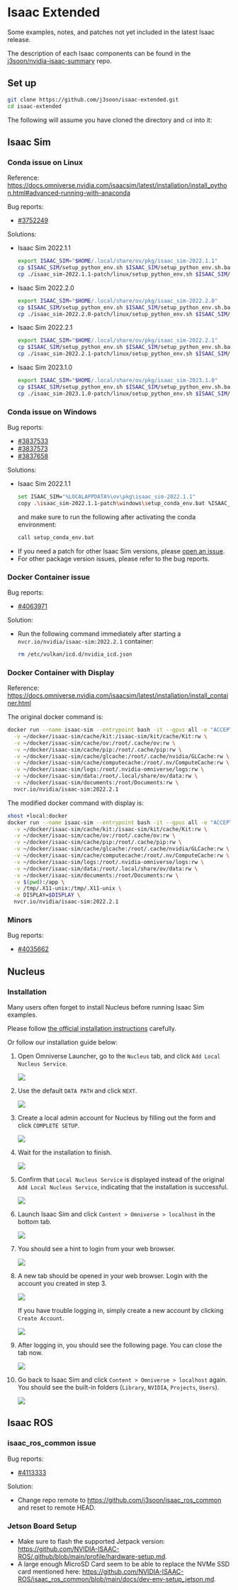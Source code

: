 # Isaac Extended

Some examples, notes, and patches not yet included in the latest Isaac release.

The description of each Isaac components can be found in the [j3soon/nvidia-isaac-summary](https://github.com/j3soon/nvidia-isaac-summary) repo.

## Set up

```sh
git clone https://github.com/j3soon/isaac-extended.git
cd isaac-extended
```

The following will assume you have cloned the directory and `cd` into it:

## Isaac Sim

### Conda issue on Linux

Reference: <https://docs.omniverse.nvidia.com/isaacsim/latest/installation/install_python.html#advanced-running-with-anaconda>

Bug reports:

- [#3752249](https://github.com/j3soon/nvbugs/blob/master/3752249.md)

Solutions:

- Isaac Sim 2022.1.1
  ```sh
  export ISAAC_SIM="$HOME/.local/share/ov/pkg/isaac_sim-2022.1.1"
  cp $ISAAC_SIM/setup_python_env.sh $ISAAC_SIM/setup_python_env.sh.bak
  cp ./isaac_sim-2022.1.1-patch/linux/setup_python_env.sh $ISAAC_SIM/setup_python_env.sh
  ```
- Isaac Sim 2022.2.0
  ```sh
  export ISAAC_SIM="$HOME/.local/share/ov/pkg/isaac_sim-2022.2.0"
  cp $ISAAC_SIM/setup_python_env.sh $ISAAC_SIM/setup_python_env.sh.bak
  cp ./isaac_sim-2022.2.0-patch/linux/setup_python_env.sh $ISAAC_SIM/setup_python_env.sh
  ```
- Isaac Sim 2022.2.1
  ```sh
  export ISAAC_SIM="$HOME/.local/share/ov/pkg/isaac_sim-2022.2.1"
  cp $ISAAC_SIM/setup_python_env.sh $ISAAC_SIM/setup_python_env.sh.bak
  cp ./isaac_sim-2022.2.1-patch/linux/setup_python_env.sh $ISAAC_SIM/setup_python_env.sh
  ```
- Isaac Sim 2023.1.0
  ```sh
  export ISAAC_SIM="$HOME/.local/share/ov/pkg/isaac_sim-2023.1.0"
  cp $ISAAC_SIM/setup_python_env.sh $ISAAC_SIM/setup_python_env.sh.bak
  cp ./isaac_sim-2023.1.0-patch/linux/setup_python_env.sh $ISAAC_SIM/setup_python_env.sh
  ```

### Conda issue on Windows

Bug reports:

- [#3837533](https://github.com/j3soon/nvbugs/blob/master/3837533.md)
- [#3837573](https://github.com/j3soon/nvbugs/blob/master/3837573.md)
- [#3837658](https://github.com/j3soon/nvbugs/blob/master/3837658.md)

Solutions:

- Isaac Sim 2022.1.1
  ```sh
  set ISAAC_SIM="%LOCALAPPDATA%\ov\pkg\isaac_sim-2022.1.1"
  copy .\isaac_sim-2022.1.1-patch\windows\setup_conda_env.bat %ISAAC_SIM%\setup_conda_env.bat
  ```
  and make sure to run the following after activating the conda environment:
  ```sh
  call setup_conda_env.bat
  ```
- If you need a patch for other Isaac Sim versions, please [open an issue](https://github.com/j3soon/isaac-extended/issues).
- For other package version issues, please refer to the bug reports.

### Docker Container issue

Bug reports:

- [#4063971](https://github.com/j3soon/nvbugs/blob/master/4063971.md)

Solution:

- Run the following command immediately after starting a `nvcr.io/nvidia/isaac-sim:2022.2.1` container:
  ```sh
  rm /etc/vulkan/icd.d/nvidia_icd.json
  ```

### Docker Container with Display

Reference: <https://docs.omniverse.nvidia.com/isaacsim/latest/installation/install_container.html>

The original docker command is:

```sh
docker run --name isaac-sim --entrypoint bash -it --gpus all -e "ACCEPT_EULA=Y" --rm --network=host \
  -v ~/docker/isaac-sim/cache/kit:/isaac-sim/kit/cache/Kit:rw \
  -v ~/docker/isaac-sim/cache/ov:/root/.cache/ov:rw \
  -v ~/docker/isaac-sim/cache/pip:/root/.cache/pip:rw \
  -v ~/docker/isaac-sim/cache/glcache:/root/.cache/nvidia/GLCache:rw \
  -v ~/docker/isaac-sim/cache/computecache:/root/.nv/ComputeCache:rw \
  -v ~/docker/isaac-sim/logs:/root/.nvidia-omniverse/logs:rw \
  -v ~/docker/isaac-sim/data:/root/.local/share/ov/data:rw \
  -v ~/docker/isaac-sim/documents:/root/Documents:rw \
  nvcr.io/nvidia/isaac-sim:2022.2.1
```

The modified docker command with display is:

```sh
xhost +local:docker
docker run --name isaac-sim --entrypoint bash -it --gpus all -e "ACCEPT_EULA=Y" --rm --network=host \
  -v ~/docker/isaac-sim/cache/kit:/isaac-sim/kit/cache/Kit:rw \
  -v ~/docker/isaac-sim/cache/ov:/root/.cache/ov:rw \
  -v ~/docker/isaac-sim/cache/pip:/root/.cache/pip:rw \
  -v ~/docker/isaac-sim/cache/glcache:/root/.cache/nvidia/GLCache:rw \
  -v ~/docker/isaac-sim/cache/computecache:/root/.nv/ComputeCache:rw \
  -v ~/docker/isaac-sim/logs:/root/.nvidia-omniverse/logs:rw \
  -v ~/docker/isaac-sim/data:/root/.local/share/ov/data:rw \
  -v ~/docker/isaac-sim/documents:/root/Documents:rw \
  -v $(pwd):/app \
  -v /tmp/.X11-unix:/tmp/.X11-unix \
  -e DISPLAY=$DISPLAY \
  nvcr.io/nvidia/isaac-sim:2022.2.1
```

### Minors

Bug reports:

- [#4035662](https://github.com/j3soon/nvbugs/blob/master/4035662.md)

## Nucleus

### Installation

Many users often forget to install Nucleus before running Isaac Sim examples.

Please follow [the official installation instructions](https://docs.omniverse.nvidia.com/nucleus/latest/workstation/installation.html#install-using-omniverse-launcher) carefully.

Or follow our installation guide below:

1. Open Omniverse Launcher, go to the `Nucleus` tab, and click `Add Local Nucleus Service`.

   ![](./docs/images/nucleus/01-nucleus-not-installed.png)

2. Use the default `DATA PATH` and click `NEXT`.

   ![](./docs/images/nucleus/02-nucleus-add-service.png)

3. Create a local admin account for Nucleus by filling out the form and click `COMPLETE SETUP`.

   ![](./docs/images/nucleus/03-nucleus-create-admin-account.png)

4. Wait for the installation to finish.

   ![](./docs/images/nucleus/04-nucleus-installing.png)

5. Confirm that `Local Nucleus Service` is displayed instead of the original `Add Local Nucleus Service`, indicating that the installation is successful.

   ![](./docs/images/nucleus/05-nucleus-installed.png)

6. Launch Isaac Sim and click `Content > Omniverse > localhost` in the bottom tab.

   ![](./docs/images/nucleus/06-isaac-sim.png)

7. You should see a hint to login from your web browser.

   ![](./docs/images/nucleus/07-isaac-sim-login-required.png)

8. A new tab should be opened in your web browser. Login with the account you created in step 3.

   ![](./docs/images/nucleus/08-web-login.png)

   If you have trouble logging in, simply create a new account by clicking `Create Account`.

   ![](./docs/images/nucleus/09-web-create-user.png)

9. After logging in, you should see the following page. You can close the tab now.

   ![](./docs/images/nucleus/10-web-logged-in.png)

10. Go back to Isaac Sim and click `Content > Omniverse > localhost` again. You should see the built-in folders (`Library`, `NVIDIA`, `Projects`, `Users`).

    ![](./docs/images/nucleus/11-isaac-sim-nucleus.png)

## Isaac ROS

### isaac_ros_common issue

Bug reports:

- [#4113333](https://github.com/j3soon/nvbugs/blob/master/4113333.md)

Solution:

- Change repo remote to <https://github.com/j3soon/isaac_ros_common> and reset to remote HEAD.

### Jetson Board Setup

- Make sure to flash the supported Jetpack version: <https://github.com/NVIDIA-ISAAC-ROS/.github/blob/main/profile/hardware-setup.md>.
- A large enough MicroSD Card seem to be able to replace the NVMe SSD card mentioned here: <https://github.com/NVIDIA-ISAAC-ROS/isaac_ros_common/blob/main/docs/dev-env-setup_jetson.md>.
